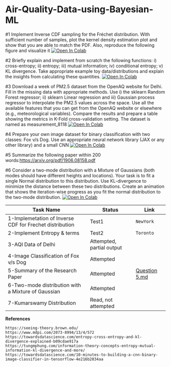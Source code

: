# Air-Quality-Data-using-Bayesian-ML
#1 Implement Inverse CDF sampling for the Fréchet distribution. With sufficient number of samples, plot the kernel density estimation plot and show that you are able to match the PDF. Also, reproduce the following figure and visualize it
[![Open In Colab](https://colab.research.google.com/assets/colab-badge.svg)](https://colab.research.google.com/drive/1SDq4D2DdW1u6WrG4Da5GmdaT_gErTol_?usp=sharing)


#2 Briefly explain and implement from scratch the following functions: i) cross-entropy; ii) entropy; iii) mutual information; iv) conditional entropy; v) KL divergence. Take appropriate example toy data/distributions and explain the insights from calculating these quantities.
[![Open In Colab](https://colab.research.google.com/assets/colab-badge.svg)](https://colab.research.google.com/drive/1ocWGpnbGnhPWZejMIs6RJnl3eLr-8hmH?usp=sharing)

#3 Download a week of PM2.5 dataset from the OpenAQ website for Delhi. Fill in the missing data with appropriate methods. Use i) the sklearn Random Forest regressor; ii) sklearn Linear regression and iii) Gaussian process regressor to interpolate the PM2.5 values across the space. Use all the available features that you can get from the OpenAQ website or elsewhere (e.g., meteorological variables). Compare the results and prepare a table showing the metrics in K-Fold cross-validation setting.
The dataset is named as measurement_8118
[![Open In Colab](https://colab.research.google.com/assets/colab-badge.svg)](https://colab.research.google.com/drive/16Cc2EYT4sYoOC8w-XbjcnpuFfy_IxagV?usp=sharing)

#4 Prepare your own image dataset for binary classification with two classes: Fox v/s Dog. Use an appropriate neural network library (JAX or any other library) and a small CNN 
[![Open In Colab](https://colab.research.google.com/assets/colab-badge.svg)](https://colab.research.google.com/drive/1DnteSNhNQTytM7_vjlQGbvObWrS74Pxx?usp=sharing)

#5 Summarize the following paper within 200 words:https://arxiv.org/pdf/1906.08158.pdf

#6 Consider a two-mode distribution with a Mixture of Gaussians (both modes should have different heights and locations). Your task is to fit a single Normal distribution to this distribution. Use KL-divergence to minimize the distance between these two distributions. Create an animation that shows the iteration-wise progress as you fit the normal distribution to the two-mode distribution.
[![Open In Colab](https://colab.research.google.com/assets/colab-badge.svg)](https://colab.research.google.com/drive/1KVTqbyU-aEKDHhqjz7CQe6R_kkkmlu5x?usp=sharing)

| Task Name     | Status        | Link        
| ------------- | ------------- | --------    |
| 1-Implemetation of Inverse CDF for Frechet distribution         | Test1         | `NewYork`   |
| 2-Implement Entropy & terms         | Test2         | `Toronto`   |
| 3-AQI Data of Delhi  | Attempted, partial output |      |
| 4-Image Classification of Fox v/s Dog   |  Attempted  |        |
| 5-Summary of the Research Paper | Attempted | [Question 5.md](https://github.com/knowkumud/Air-Quality-Data-using-Bayesian-ML/blob/main/Question%205.md)           |
| 6-Two-mode distribution with a Mixture of Gaussian | Attempted |        |
| 7-Kumarswamy Distribution | Read, not attempted |        |
**References**
	
	https://seeing-theory.brown.edu/
	https://www.mdpi.com/2073-8994/13/4/572
	https://towardsdatascience.com/entropy-cross-entropy-and-kl-divergence-explained-b09cdae917a
	https://tungmphung.com/information-theory-concepts-entropy-mutual-information-kl-divergence-and-more/
	https://towardsdatascience.com/10-minutes-to-building-a-cnn-binary-image-classifier-in-tensorflow-4e216b2034aa
